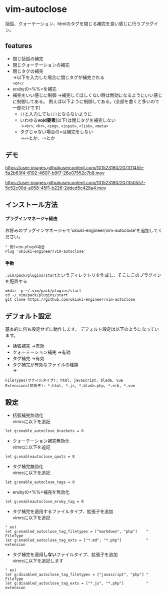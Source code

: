 # vim-autoclose
括弧、クォーテーション、htmlのタグを閉じる補完を良い感じに行うプラグイン。

## features
- 閉じ括弧の補完
- 閉じクォーテーションの補完
- 閉じタグの補完  
→以下を入力した場合に閉じタグが補完される  
`>`or`</`
- erubyの<%%>を補完
- 補完をいい感じに制御
→補完してほしくない時は無効になるようにいい感じに制御してある。
例えば以下ように制御してある。(全部を書くと多いので一部だけです)
  - `()`と入力しても`())`とならないように
  - いわゆる**void要素**(以下)は閉じタグを補完しない  
  →`<br>`, `<hr>`, `<img>`, `<input>`, `<link>`, `<meta>`
  - タグじゃない場合の>は補完をしない  
  →`=>`とか、`->`とか

## デモ
https://user-images.githubusercontent.com/101523180/207311455-5a2b63f4-6102-4607-b9f7-26e07552c7b8.mov

https://user-images.githubusercontent.com/101523180/207350557-5c52c90d-a058-45f1-b226-2dded5c428a4.mov

## インストール方法
#### プラグインマネージャ経由
お好みのプラグインマネージャで'ukiuki-engineer/vim-autoclose'を追加してください。  
```vim
" 例)vim-plugの場合
Plug 'ukiuki-engineer/vim-autoclose'
```
#### 手動
`.vim/pack/plugins/start`というディレクトリを作成し、そこにこのプラグインを配置する
```
mkdir -p ~/.vim/pack/plugins/start
cd ~/.vim/pack/plugins/start
git clone https://github.com/ukiuki-engineer/vim-autoclose
```

## デフォルト設定
基本的に何も設定せずに動作します。
デフォルト設定は以下のようになっています。
- 括弧補完             →有効
- クォーテーション補完 →有効
- タグ補完             →有効
- タグ補完が有効なファイルの種類  
→
```
FileTypes(ファイルタイプ): html, javascript, blade, vue
Extensions(拡張子): *.html, *.js, *.blade.php, *.erb, *.vue
```

## 設定
- 括弧補完無効化  
vimrcに以下を追記
```vim
let g:enable_autoclose_brackets = 0
```
- クォーテーション補完無効化  
vimrcに以下を追記
```vim
let g:enableautoclose_quots = 0
```
- タグ補完無効化  
vimrcに以下を追記
```vim
let g:enable_autoclose_tags = 0
```

- erubyの<%%>補完を無効化
```vim
let g:enableautoclose_eruby_tag = 0
```

- タグ補完を適用するファイルタイプ、拡張子を追加  
vimrcに以下を追記
```vim
" ex)
let g:enabled_autoclose_tag_filetypes = ["markdown", "php"]    " FileType
let g:enabled_autoclose_tag_exts = ["*.md", "*.php"]           " extension
```

- タグ補完を適用**しない**ファイルタイプ、拡張子を追加  
vimrcに以下を追記します
```vim
" ex)
let g:disabled_autoclose_tag_filetypes = ["javascript", "php"] " FileType
let g:disabled_autoclose_tag_exts = ["*.js", "*.php"]          " extension
```
